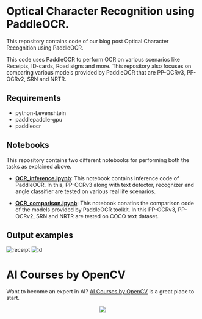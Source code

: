 # Optical Character Recognition using PaddleOCR.
This repository contains code of our blog post Optical Character Recognition using PaddleOCR.

This code uses PaddleOCR to perform OCR on various scenarios like Receipts, ID-cards, Road signs and more. This repository also focuses on comparing various models provided by PaddleOCR that are PP-OCRv3, PP-OCRv2, SRN and NRTR.

## Requirements
- python-Levenshtein
- paddlepaddle-gpu
- paddleocr

## Notebooks
This repository contains two different notebooks for performing both the tasks as explained above.

- **[OCR_inference.ipynb](https://colab.research.google.com/github/sanyam83/learnopencv/blob/master/Optical%20Character%20Recognition%20using%20PaddleOCR/OCR_inference.ipynb)**: This notebook contains inference code of PaddleOCR. In this, PP-OCRv3 along with text detector, recognizer and angle classifier are tested on various real life scenarios.

- **[OCR_comparison.ipynb](https://colab.research.google.com/github/sanyam83/learnopencv/blob/master/Optical%20Character%20Recognition%20using%20PaddleOCR/OCR_comparison.ipynb)**: This notebook conatins the comparison code of the models provided by PaddleOCR toolkit. In this PP-OCRv3, PP-OCRv2, SRN and NRTR are tested on COCO text dataset. 

## Output examples
![receipt](https://github.com/sanyam83/learnopencv/blob/master/Optical%20Character%20Recognition%20using%20PaddleOCR/output_images/06-receipt1-output.jpg)
![id](https://github.com/sanyam83/learnopencv/blob/master/Optical%20Character%20Recognition%20using%20PaddleOCR/output_images/10-id-card-output.jpg)
# AI Courses by OpenCV

Want to become an expert in AI? [AI Courses by OpenCV](https://opencv.org/courses/) is a great place to start. 

<a href="https://opencv.org/courses/">
<p align="center"> 
<img src="https://www.learnopencv.com/wp-content/uploads/2020/04/AI-Courses-By-OpenCV-Github.png">
</p>
</a>
